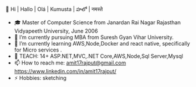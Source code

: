 👋 Hi | Hallo | Olá | Kumusta | హలో | नमस्ते

- 🎓 Master of Computer Science from Janardan Rai Nagar Rajasthan Vidyapeeth University, June 2006
- 🔭 I’m currently pursuing MBA from Suresh Gyan Vihar University.
- 🌱 I’m currently learning AWS,Node,Docker and react native, specifically for Micro services .
- 👯 TEACH: 14+ ASP.NET,MVC,.NET Core,AWS,Node,Sql Server,Mysql
- 📫 How to reach me:
    amit17rajput@gmail.com
    https://www.linkedin.com/in/amit17rajput/
- ⚡ Hobbies: sketching

